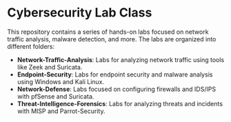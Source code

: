 # Cybersecurity Lab Class

This repository contains a series of hands-on labs focused on network traffic analysis, malware detection, and more. The labs are organized into different folders:
- **Network-Traffic-Analysis**: Labs for analyzing network traffic using tools like Zeek and Suricata.
- **Endpoint-Security**: Labs for endpoint security and malware analysis using Windows and Kali Linux.
- **Network-Defense**: Labs focused on configuring firewalls and IDS/IPS with pfSense and Suricata.
- **Threat-Intelligence-Forensics**: Labs for analyzing threats and incidents with MISP and Parrot-Security.
